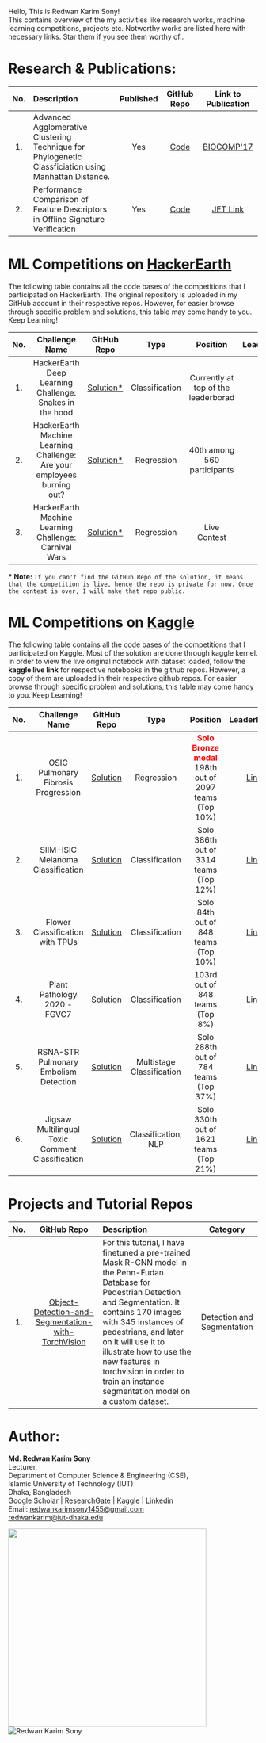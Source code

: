Hello, This is Redwan Karim Sony! <br/>This contains overview of the my activities like research works, machine learning competitions, projects etc. Notworthy works are listed here with necessary links. Star them if you see them worthy of.. 


	
# Research & Publications:
|No.| Description | Published | GitHub Repo | Link to Publication|
|:---:|:-----------|:-----------:|:-------------:|:--------------------:|
|1. |Advanced Agglomerative Clustering Technique for Phylogenetic Classficiation using Manhattan Distance.| Yes | [Code](https://github.com/redwankarimsony/AACT)|[BIOCOMP'17](https://csce.ucmss.com/cr/books/2017/LFS/CSREA2017/BIC3194.pdf)|
|2. |Performance Comparison of Feature Descriptors in Offline Signature Verification | Yes | [Code](https://github.com/redwankarimsony/Offline-Signature-Verification)|[JET Link](http://jet.iutoic-dhaka.edu/assets/publishedPaper/14_1_1.pdf)|


	
	
# ML Competitions on [HackerEarth](https://www.hackerearth.com/challenges/)

The following table contains all the code bases of the competitions that I participated on HackerEarth. The original repository is uploaded in my GitHub account in their respective repos. However, for easier browse through specific problem and solutions, this table may come handy to you. Keep Learning!

| No. |                                  Challenge Name                                  |                                                                                           GitHub Repo                                                                                            |      Type      |                       Position                        | LeaderBoard |
| :-: | :------------------------------------------------------------------------------: | :-----------------------------------------------------------------------------------------------------------------------------------------------------------------------------------------: | :------------: | :---------------------------------------------------: | :---------: |
|  1.  |           HackerEarth Deep Learning Challenge: Snakes in the hood         |         [Solution*](https://github.com/redwankarimsony/hackerearth-snake-in-the-hood)         | Classification |       Currently at top of the leaderborad       | [Link](https://www.hackerearth.com/challenges/competitive/hackerearth-deep-learning-challenge-snake-breed-detection/leaderboard/identify-the-snake-breed-5-66d9a9f5/) |
|  2. |           HackerEarth Machine Learning Challenge: Are your employees burning out?        |         [Solution*](https://github.com/redwankarimsony/hackerearth_employee_burnout)         | Regression |       40th among 560 participants      | [Link](https://www.hackerearth.com/challenges/competitive/hackerearth-machine-learning-challenge-predict-burnout-rate/leaderboard/predict-the-employee-burn-out-rate-7-6340b4e3/) |
|  3. |           HackerEarth Machine Learning Challenge: Carnival Wars       |         [Solution*](https://github.com/redwankarimsony/HackerEarth-Carnival-Wars)         | Regression |       Live Contest      | [Link](https://www.hackerearth.com/challenges/competitive/hackerearth-machine-learning-challenge-predict-selling-price/leaderboard/predict-the-price-5-fe7f8735/) |

**\* Note:**  `If you can't find the GitHub Repo of the solution, it means that the competition is live, hence the repo is private for now. Once the contest is over, I will make that repo public.` 



# ML Competitions on [Kaggle](https://www.kaggle.com/)

The following table contains all the code bases of the competitions that I participated on Kaggle. Most of the solution are done through kaggle kernel. In order to view the live original notebook with dataset loaded, follow the **kaggle live link** for respective notebooks in the github repos.  However, a copy of them are uploaded in their respective github repos. For easier browse through specific problem and solutions, this table may come handy to you. Keep Learning!

| No. |                                  Challenge Name                                  |                                                                                         GitHub Repo                                                                                            |      Type      |                       Position                        | LeaderBoard |
| :-: | :------------------------------------------------------------------------------: | :-----------------------------------------------------------------------------------------------------------------------------------------------------------------------------------------: | :------------: | :---------------------------------------------------: | :---------: |
|  1.  |           OSIC Pulmonary Fibrosis Progression        |         [Solution](https://github.com/redwankarimsony/OSIC-Pulmonary-Fibrosis-Progression)         |  Regression |       <font color = 'red'> **Solo Bronze medal** </font> </br> 198th out of 2097 teams (Top 10%)        | [Link](https://www.kaggle.com/c/osic-pulmonary-fibrosis-progression/leaderboard) |
|  2.  |           SIIM-ISIC Melanoma Classification         |         [Solution](https://github.com/redwankarimsony/SIIM-ISIC-Melanoma-Classification)         | Classification |       Solo 386th out of 3314 teams (Top 12%)       | [Link](https://www.kaggle.com/c/siim-isic-melanoma-classification/leaderboard) |
|  3.  |           Flower Classification with TPUs        |         [Solution](https://github.com/redwankarimsony/Flower-Classification-with-TPUs)         | Classification |       Solo 84th out of 848 teams (Top 10%)       | [Link](https://www.kaggle.com/c/flower-classification-with-tpus/leaderboard) |
|  4.  |           Plant Pathology 2020 - FGVC7      |         [Solution](https://github.com/redwankarimsony/Plant-Pathology-2020---FGVC7)         | Classification |       103rd out of 848 teams (Top 8%)       | [Link](https://www.kaggle.com/c/plant-pathology-2020-fgvc7/leaderboard) |
| 5.   |RSNA-STR Pulmonary Embolism Detection |       [Solution](https://github.com/redwankarimsony/RSNA-STR-Pulmonary-Embolism-Detection/)         | Multistage Classification | Solo 288th out of 784 teams (Top 37%)       | [Link](https://www.kaggle.com/c/rsna-str-pulmonary-embolism-detection/leaderboard) |
| 6.   |Jigsaw Multilingual Toxic Comment Classification |       [Solution](https://github.com/redwankarimsony/Jigsaw-Multilingual-Toxic-Comment-Classification/)         | Classification, NLP | Solo 330th out of 1621 teams (Top 21%)       | [Link](https://www.kaggle.com/c/jigsaw-multilingual-toxic-comment-classification/leaderboard) |


# Projects and Tutorial Repos
| No. |         GitHub Repo    |      Description     | Category |  
|:--:|:--------------------:|:-------------------|:------: |
|  1. | [Object-Detection-and-Segmentation-with-TorchVision](https://github.com/redwankarimsony/Object-Detection-and-Segmentation-with-TorchVision)|   For this tutorial, I have finetuned a pre-trained Mask R-CNN model in the Penn-Fudan Database for Pedestrian Detection and Segmentation. It contains 170 images with 345 instances of pedestrians, and later on it will use it to illustrate how to use the new features in torchvision in order to train an instance segmentation model on a custom dataset. | Detection and Segmentation |




# Author: 
**Md. Redwan Karim Sony** <br/>
Lecturer, <br/>
Department of Computer Science & Engineering (CSE), <br/>
Islamic University of Technology (IUT) <br/>
Dhaka, Bangladesh <br/>
[Google Scholar](https://scholar.google.com/citations?user=bQeQW8AAAAAJ&hl=en) | [ResearchGate](https://www.researchgate.net/profile/Redwan_Sony)  | [Kaggle](https://www.kaggle.com/redwankarimsony) | [Linkedin](https://bd.linkedin.com/in/redwankarimsony/) </br>
Email: redwankarimsony1455@gmail.com<br>
	redwankarim@iut-dhaka.edu
	

[<img align="left" width="400" src="https://github-readme-stats.vercel.app/api?username=redwankarimsony&show_icons=true"/>](https://github.com/redwankarimsony/)
<p><img align='left' src="https://komarev.com/ghpvc/?username=redwankarimsony" alt="Redwan Karim Sony" /> </p>




